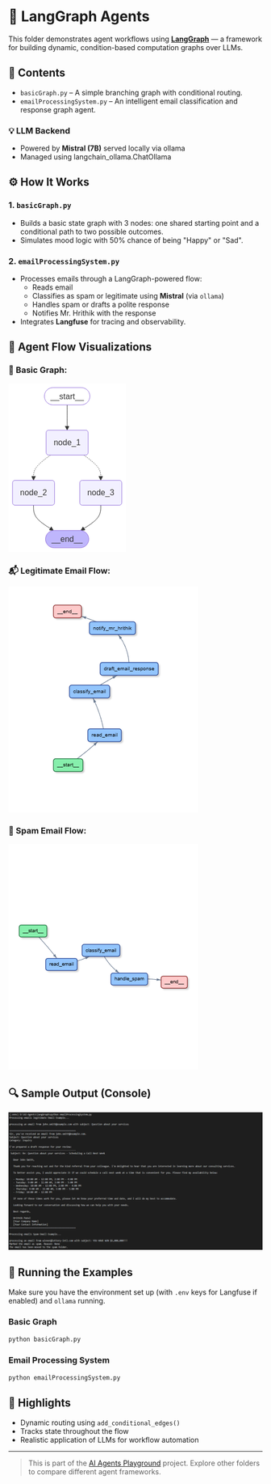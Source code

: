 # 🔗 LangGraph Agents

This folder demonstrates agent workflows using **[LangGraph](https://github.com/langchain-ai/langgraph)** — a framework for building dynamic, condition-based computation graphs over LLMs.

## 📁 Contents

- `basicGraph.py` – A simple branching graph with conditional routing.
- `emailProcessingSystem.py` – An intelligent email classification and response graph agent.

### 💡 LLM Backend

- Powered by **Mistral (7B)** served locally via ollama
- Managed using langchain_ollama.ChatOllama

## ⚙️ How It Works


### 1. `basicGraph.py`
- Builds a basic state graph with 3 nodes: one shared starting point and a conditional path to two possible outcomes.
- Simulates mood logic with 50% chance of being "Happy" or "Sad".

### 2. `emailProcessingSystem.py`
- Processes emails through a LangGraph-powered flow:
  - Reads email
  - Classifies as spam or legitimate using **Mistral** (via `ollama`)
  - Handles spam or drafts a polite response
  - Notifies Mr. Hrithik with the response
- Integrates **Langfuse** for tracing and observability.

## 🧠 Agent Flow Visualizations

### 📌 Basic Graph:
![Basic Graph](../asserts/basicGraph.png)

### 📬 Legitimate Email Flow:
![Legitimate Email Flow](../asserts/legitEmail.png)

### 🚫 Spam Email Flow:
![Spam Email Flow](../asserts/spamEmail.png)

## 🔍 Sample Output (Console)
![Console Output](../asserts/lmout.png)

## 🚀 Running the Examples

Make sure you have the environment set up (with `.env` keys for Langfuse if enabled) and `ollama` running.

### Basic Graph
```bash
python basicGraph.py
```

### Email Processing System
```bash
python emailProcessingSystem.py
```

## 📝 Highlights
- Dynamic routing using `add_conditional_edges()`
- Tracks state throughout the flow
- Realistic application of LLMs for workflow automation

---

> This is part of the [AI Agents Playground](../README.md) project. Explore other folders to compare different agent frameworks.

